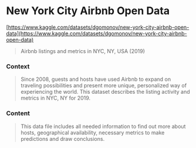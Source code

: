 # New York City Airbnb Open Data

[https://www.kaggle.com/datasets/dgomonov/new-york-city-airbnb-open-data](https://www.kaggle.com/datasets/dgomonov/new-york-city-airbnb-open-data)

> Airbnb listings and metrics in NYC, NY, USA (2019)

### Context

> Since 2008, guests and hosts have used Airbnb to expand on traveling possibilities and present more unique, personalized way of experiencing the world. This dataset describes the listing activity and metrics in NYC, NY for 2019.

### Content

> This data file includes all needed information to find out more about hosts, geographical availability, necessary metrics to make predictions and draw conclusions.
